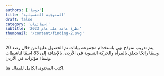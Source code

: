 ```yaml
---
authors: ['جوسا']
title: 'المنهجية التفصيلية'
draft: false
category: 'إحصائيات'
subtitle: 'نظرة عامة على عام 2023'
thumbnail: '/content/finding-2.svg'
---
```


يتم تدريب نموذج نهى باستخدام مجموعة بيانات تم الحصول عليها من خلال رصد 20 وسمًا رائجًا يتعلق بالمرأة والحركة النسوية في الأردن، بالإضافة إلى 83 اسمًا لناشطات ونساء مؤثرات في الأردن.

<!--more-->

اكتب المحتوى الكامل للمقال هنا.
